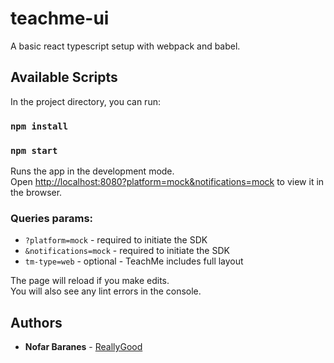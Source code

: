 # teachme-ui

A basic react typescript setup with webpack and babel.

## Available Scripts

In the project directory, you can run:

### `npm install`

### `npm start`

Runs the app in the development mode.<br>
Open [http://localhost:8080?platform=mock&notifications=mock](http://localhost:8080?platform=mock&notifications=mock) to view it in the browser.

### Queries params:
- `?platform=mock` - required to initiate the SDK
- `&notifications=mock` - required to initiate the SDK
- `tm-type=web` - optional - TeachMe includes full layout

The page will reload if you make edits.<br>
You will also see any lint errors in the console.

## Authors

- **Nofar Baranes** - [ReallyGood](https://github.com/reallygood)
